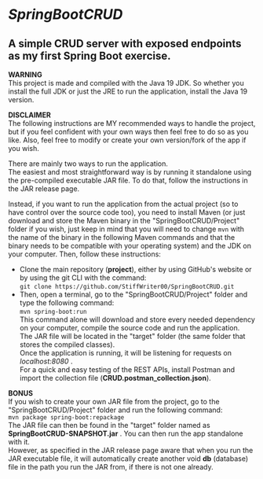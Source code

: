 # ***SpringBootCRUD***
## A simple CRUD server with exposed endpoints as my first Spring Boot exercise.

**WARNING**<br>
This project is made and compiled with the Java 19 JDK. So whether you install the full JDK or just the JRE to run the application, install the Java 19 version.

**DISCLAIMER**<br>
The following instructions are MY recommended ways to handle the project, but if you feel confident with your own ways then feel free to do so as you like.
Also, feel free to modify or create your own version/fork of the app if you wish.

There are mainly two ways to run the application.<br>
The easiest and most straightforward way is by running it standalone using the pre-compiled executable JAR file.
To do that, follow the instructions in the JAR release page.

Instead, if you want to run the application from the actual project (so to have control over the source code too), you need to install Maven (or just download and store the Maven binary in the "SpringBootCRUD/Project" folder if you wish, just keep in mind that you will need to change `mvn` with the name of the binary in the following Maven commands and that the binary needs to be compatible with your operating system) and the JDK on your computer.
Then, follow these instructions:<br>
- Clone the main repository (**project**), either by using GitHub's website or by using the git CLI with the command:<br>
``git clone https://github.com/StiffWriter00/SpringBootCRUD.git``<br>
- Then, open a terminal, go to the "SpringBootCRUD/Project" folder and type the following command:<br>
``mvn spring-boot:run``<br>
This command alone will download and store every needed dependency on your computer, compile the source code and run the application.<br>
The JAR file will be located in the "target" folder (the same folder that stores the compiled classes).<br>
Once the application is running, it will be listening for requests on *localhost:8080* .<br>
For a quick and easy testing of the REST APIs, install Postman and import the collection file (**CRUD.postman_collection.json**).

**BONUS**<br>
If you wish to create your own JAR file from the project, go to the "SpringBootCRUD/Project" folder and run the following command:<br>
`mvn package spring-boot:repackage`<br>
The JAR file can then be found in the "target" folder named as **SpringBootCRUD-SNAPSHOT.jar** .
You can then run the app standalone with it.<br>
However, as specified in the JAR release page aware that when you run the JAR executable file, it will automatically create another void **db** (database) file in the path you run the JAR from, if there is not one already.
